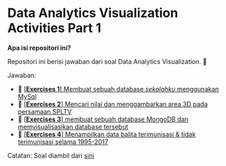 # Data Analytics Visualization Activities Part 1

**Apa isi repositori ini?**

Repositori ini berisi jawaban dari soal Data Analytics Visualization. 🚀

Jawaban:
- 💪 [[**Exercises 1**] Membuat sebuah database *sekolahku* menggunakan MySql](modules/part-1/soal1-mysql-school-db.md)
- 💪 [[**Exercises 2**] Mencari nilai dan menggambarkan area 3D pada persamaan SPLTV](modules/part-1/soal2-spltv.md)
- 💪 [[**Exercises 3**] membuat sebuah database MongoDB dan memvisualisasikan database tersebut](modules/part-1/soal3-mongo-kampus-db.md)
- 💪 [[**Exercises 4**] Menampilkan data balita terimunisasi & tidak terimunisasi selama 1995-2017](modules/part-1/soal4-imunisasi-.md)

Catatan: Soal diambil dari [sini](https://github.com/LintangWisesa/Ujian_AnalyticsVisualization_JCDS03.git)
